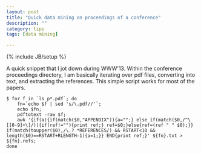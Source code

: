 ```yaml
---
layout: post
title: "Quick data mining on proceedings of a conference"
description: ""
category: tips
tags: [data mining]

---
```

{% include JB/setup %}

A quick snippet that I jot down during WWW'13. Within the conference proceedings directory, I am basically iterating over pdf files, converting into text, and extracting the references. This simple script works for most of the papers.

	$ for f in `ls p*.pdf`; do
		fn=`echo $f | sed 's/\.pdf//'`;
		echo $fn;
		pdftotext -raw $f;
		awk '{if(a){if(match($0,"APPENDIX")){a="";} else if(match($0,/^\[[0-9]+\]/)){if(ref!=""){print ref;} ref=$0;}else{ref=(ref " " $0);}} if(match(toupper($0),/\.? *REFERENCES/) && RSTART<10 && length($0)==RSTART+RLENGTH-1){a=1;}} END{print ref;}' ${fn}.txt > ${fn}.refs;
	done

